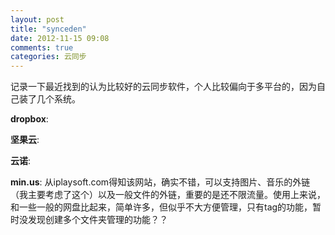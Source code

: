 ```yaml
---
layout: post
title: "synceden"
date: 2012-11-15 09:08
comments: true
categories: 云同步
---
```


记录一下最近找到的认为比较好的云同步软件，个人比较偏向于多平台的，因为自己装了几个系统。

**dropbox**:

**坚果云**:

**云诺**:

**min.us**:
    从iplaysoft.com得知该网站，确实不错，可以支持图片、音乐的外链（我主要考虑了这个）以及一般文件的外链，重要的是还不限流量。使用上来说，和一些一般的网盘比起来，简单许多，但似乎不大方便管理，只有tag的功能，暂时没发现创建多个文件夹管理的功能？？

